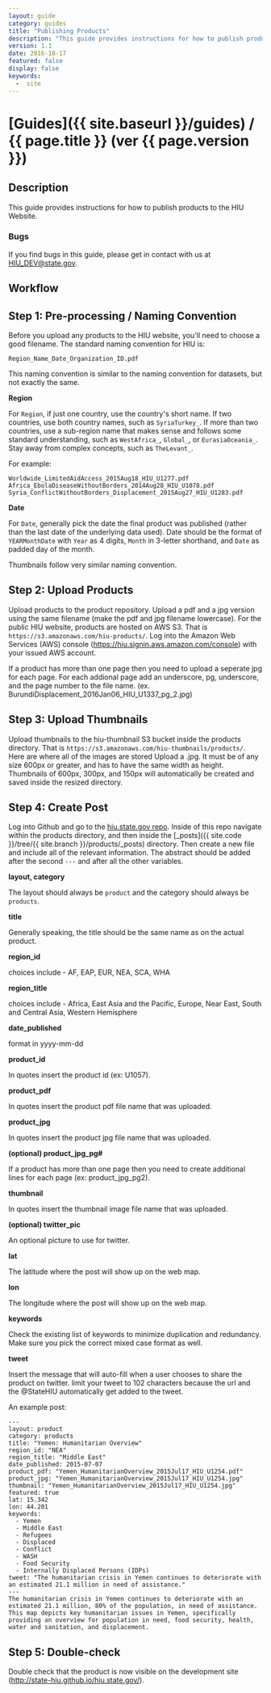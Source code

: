 ```yaml
---
layout: guide
category: guides
title: "Publishing Products"
description: "This guide provides instructions for how to publish products to the HIU website." 
version: 1.1
date: 2016-10-17
featured: false
display: false
keywords:
  -  site
---
```

# [Guides]({{ site.baseurl }}/guides) / {{ page.title }} (ver {{ page.version }})

## Description

This guide provides instructions for how to publish products to the HIU Website.

### Bugs

If you find bugs in this guide, please get in contact with us at [HIU_DEV@state.gov](mailto:HIU_DEV@state.gov).

## Workflow

## Step 1: Pre-processing / Naming Convention

Before you upload any products to the HIU website, you'll need to choose a good filename.  The standard naming convention for HIU is:

```
Region_Name_Date_Organization_ID.pdf
```

This naming convention is similar to the naming convention for datasets, but not exactly the same.

**Region**

For `Region`, if just one country, use the country's short name.  If two countries, use both country names, such as `SyriaTurkey_`.  If more than two countries, use a sub-region name that makes sense and follows some standard understanding, such as `WestAfrica_`, `Global_`, or `EurasiaOceania_`.  Stay away from complex concepts, such as `TheLevant_`.  

For example:

```
Worldwide_LimitedAidAccess_2015Aug18_HIU_U1277.pdf
Africa_EbolaDiseaseWithoutBorders_2014Aug28_HIU_U1078.pdf
Syria_ConflictWithoutBorders_Displacement_2015Aug27_HIU_U1283.pdf
```

**Date**

For `Date`, generally pick the date the final product was published (rather than the last date of the underlying data used).  Date should be the format of `YEARMonthDate` with `Year` as 4 digits, `Month` in 3-letter shorthand, and `Date` as padded day of the month.

Thumbnails follow very similar naming convention.

## Step 2: Upload Products

Upload products to the product repository. Upload a pdf and a jpg version using the same filename (make the pdf and jpg filename lowercase). For the public HIU website, products are hosted on AWS S3.  That is `https://s3.amazonaws.com/hiu-products/`. Log into the Amazon Web Services (AWS) console (https://hiu.signin.aws.amazon.com/console) with your issued AWS account.

If a product has more than one page then you need to upload a seperate jpg for each page. For each addional page add an underscore, pg, underscore, and the page number to the file name. (ex. BurundiDisplacement_2016Jan06_HIU_U1337_pg_2.jpg)

## Step 3: Upload Thumbnails

Upload thumbnails to the hiu-thumbnail S3 bucket inside the products directory. That is `https://s3.amazonaws.com/hiu-thumbnails/products/`. Here are where all of the images are stored Upload a .jpg. It must be of any size 600px or greater, and has to have the same width as height. Thumbnails of 600px, 300px, and 150px will automatically be created and saved inside the resized directory.

## Step 4: Create Post

Log into Github and go to the [hiu.state.gov repo](https://github.com/state-hiu/hiu.state.gov). Inside of this repo navigate within the products directory, and then inside the [_posts]({{ site.code }}/tree/{{ site.branch }}/products/_posts) directory. Then create a new file and include all of the relevant information.  The abstract should be added after the second `---` and after all the other variables.

**layout, category**

The layout should always be `product` and the category should always be `products`.

**title**

Generally speaking, the title should be the same name as on the actual product.

**region_id**

choices include - AF, EAP, EUR, NEA, SCA, WHA

**region_title**

choices include - Africa, East Asia and the Pacific, Europe, Near East, South and Central Asia, Western Hemisphere

**date_published**

format in yyyy-mm-dd

**product_id**

In quotes insert the product id (ex: U1057).

**product_pdf**

In quotes insert the product pdf file name that was uploaded.

**product_jpg**

In quotes insert the product jpg file name that was uploaded.

**(optional) product_jpg_pg#**

If a product has more than one page then you need to create additional lines for each page (ex: product_jpg_pg2).

**thumbnail**

In quotes insert the thumbnail image file name that was uploaded.

**(optional) twitter_pic**

An optional picture to use for twitter.

**lat**

The latitude where the post will show up on the web map.

**lon**

The longitude where the post will show up on the web map.

**keywords**

Check the existing list of keywords to minimize duplication and redundancy. Make sure you pick the correct mixed case format as well.

**tweet**

Insert the message that will auto-fill when a user chooses to share the product on twitter. limit your tweet to 102 characters because the url and the @StateHIU automatically get added to the tweet.

An example post:

```
---
layout: product
category: products
title: "Yemen: Humanitarian Overview"
region_id: "NEA"
region_title: "Middle East"
date_published: 2015-07-07
product_pdf: "Yemen_HumanitarianOverview_2015Jul17_HIU_U1254.pdf"
product_jpg: "Yemen_HumanitarianOverview_2015Jul17_HIU_U1254.jpg"
thumbnail: "Yemen_HumanitarianOverview_2015Jul17_HIU_U1254.jpg"
featured: true
lat: 15.342
lon: 44.201
keywords:
  - Yemen
  - Middle East
  - Refugees
  - Displaced
  - Conflict
  - WASH
  - Food Security
  - Internally Displaced Persons (IDPs)
tweet: "The humanitarian crisis in Yemen continues to deteriorate with an estimated 21.1 million in need of assistance."
---
The humanitarian crisis in Yemen continues to deteriorate with an estimated 21.1 million, 80% of the population, in need of assistance. This map depicts key humanitarian issues in Yemen, specifically providing an overview for population in need, food security, health, water and sanitation, and displacement.
```

## Step 5: Double-check

Double check that the product is now visible on the development site (http://state-hiu.github.io/hiu.state.gov/).
